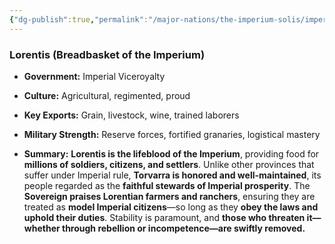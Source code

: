 ```yaml
---
{"dg-publish":true,"permalink":"/major-nations/the-imperium-solis/imperial-provinces/lorentis/"}
---
```


### **Lorentis (Breadbasket of the Imperium)**

- **Government:** Imperial Viceroyalty
	
- **Culture:** Agricultural, regimented, proud
	
- **Key Exports:** Grain, livestock, wine, trained laborers
	
- **Military Strength:** Reserve forces, fortified granaries, logistical mastery
	
- **Summary:**  **Lorentis is the lifeblood of the Imperium**, providing food for **millions of soldiers, citizens, and settlers**. Unlike other provinces that suffer under Imperial rule, **Torvarra is honored and well-maintained**, its people regarded as the **faithful stewards of Imperial prosperity**. The **Sovereign praises Lorentian farmers and ranchers**, ensuring they are treated as **model Imperial citizens**—so long as they **obey the laws and uphold their duties**. Stability is paramount, and **those who threaten it—whether through rebellion or incompetence—are swiftly removed.**
